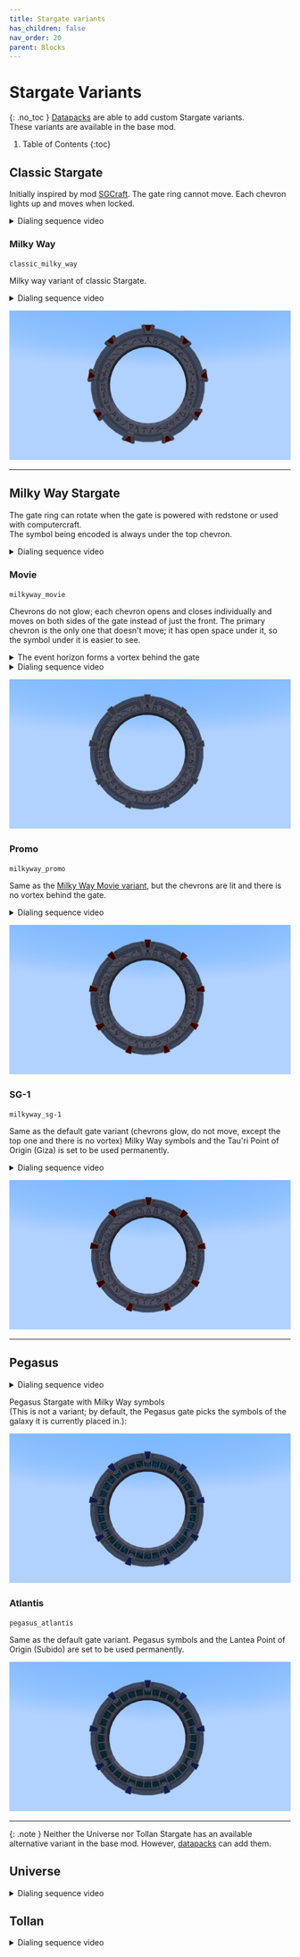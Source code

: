 ```yaml
---
title: Stargate variants
has_children: false
nav_order: 20
parent: Blocks
---
```


# Stargate Variants
{: .no_toc }
[Datapacks](/datapacks) are able to add custom Stargate variants.  
These variants are available in the base mod.

1. Table of Contents
{:toc}

## Classic Stargate

Initially inspired by mod [SGCraft](https://www.curseforge.com/minecraft/mc-mods/sg-craft).
The gate ring cannot move.
Each chevron lights up and moves when locked.

<details>
    <summary>Dialing sequence video</summary>
    {% include youtubePlayer.html id="8i-3zoKVpp4" %}
</details>

### Milky Way
`classic_milky_way`

Milky way variant of classic Stargate. 

<details>
    <summary>Dialing sequence video</summary>
    {% include youtubePlayer.html id="gQbaDO334c4" %}
</details>


![Classic Stargate Milky Way variant](/assets/img/blocks/technological/variants/classic_milkyway.png)

___

## Milky Way Stargate

The gate ring can rotate when the gate is powered with redstone or used with computercraft.  
The symbol being encoded is always under the top chevron.

<details>
    <summary>Dialing sequence video</summary>
    {% include youtubePlayer.html id="bOG_9Q9396E" %}
</details>

### Movie
`milkyway_movie`

Chevrons do not glow; each chevron opens and closes individually and moves on both sides of the gate instead of just the front. 
The primary chevron is the only one that doesn't move; it has open space under it, so the symbol under it is easier to see.
<details>
    <summary>The event horizon forms a vortex behind the gate</summary>
    <p><img src="/assets/img/blocks/technological/variants/vortex.png" alt="Milky Way Stargate movie variant"></p>
</details>

<details>
    <summary>Dialing sequence video</summary>
    {% include youtubePlayer.html id="ptVJKO5nW20" %}
</details>

![Milky Way Stargate movie variant](/assets/img/blocks/technological/variants/milkyway_movie.png)

### Promo
`milkyway_promo`

Same as the [Milky Way Movie variant](#movie), but the chevrons are lit and there is no vortex behind the gate.

<details>
    <summary>Dialing sequence video</summary>
    {% include youtubePlayer.html id="gf6m-AcZwMg" %}
</details>

![Milky Way Stargate promo variant](/assets/img/blocks/technological/variants/milkyway_promo.png)

### SG-1
`milkyway_sg-1`

Same as the default gate variant (chevrons glow, do not move, except the top one and there is no vortex)
Milky Way symbols and the Tau'ri Point of Origin (Giza) is set to be used permanently.

<details>
    <summary>Dialing sequence video</summary>
    {% include youtubePlayer.html id="Fwc8eTm0Ph8" %}
</details>

![Milky Way Stargate SG-1 variant](/assets/img/blocks/technological/variants/milkyway_sg-1.png)

___

## Pegasus

<details>
    <summary>Dialing sequence video</summary>
    {% include youtubePlayer.html id="BcUokqncKYI" %}
</details>

Pegasus Stargate with Milky Way symbols  
(This is not a variant; by default, the Pegasus gate picks the symbols of the galaxy it is currently placed in.):

![Pegasus Stargate Milky Way symbols](/assets/img/blocks/technological/variants/pegasus_milkyway_symbols.png)

### Atlantis
`pegasus_atlantis`

Same as the default gate variant.
Pegasus symbols and the Lantea Point of Origin (Subido) are set to be used permanently.

![Pegasus Stargate atlantis_variant](/assets/img/blocks/technological/pegasus_stargate.png)

___

{: .note }
Neither the Universe nor Tollan Stargate has an available alternative variant in the base mod.
However, [datapacks](/datapacks) can add them.

## Universe

<details>
    <summary>Dialing sequence video</summary>
    {% include youtubePlayer.html id="yN7fWUbOnsw" %}
</details>

## Tollan

<details>
    <summary>Dialing sequence video</summary>
    {% include youtubePlayer.html id="XX9BfnVoAkc" %}
</details>
